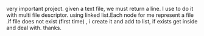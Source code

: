 very important project. given a text file, we must return a line.
I use to do it with multi file descriptor. using linked list.Each node for me represent a file .if file does not exist (first time) , i create it and add to list, if exists get inside and deal with.
thanks.
